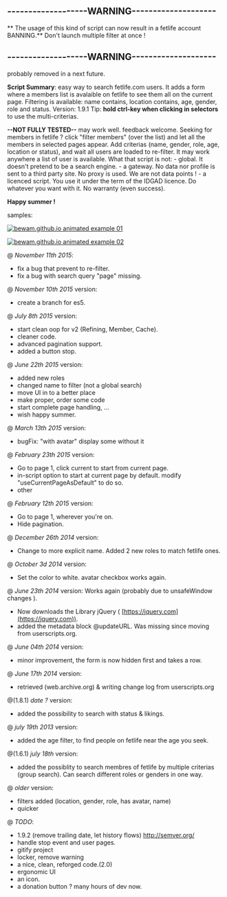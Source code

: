 ## -------------------WARNING--------------------

**
    The usage of this kind of script can now result in a fetlife account BANNING.**
Don't launch multiple filter at once !

## -------------------WARNING--------------------

probably removed in a next future.

**Script Summary**: easy way to search fetlife.com users. It adds a form where a members list is
    avalaible on fetlife to see them all on the current page. Filtering is
    available: name contains, location contains, age, gender, role and status.
    Version: 1.9.1 Tip:
**hold ctrl-key when clicking in selectors**
to use the multi-criterias.

**--NOT FULLY TESTED--**
may work well. feedback welcome. Seeking for members in fetlife ? click "filter
    members" (over the list) and let all the members in selected pages appear. Add
    criterias (name, gender, role, age, location or status), and wait all users are
    loaded to re-filter. It may work anywhere a list of user is available. What that
    script is not: - global. It doesn't pretend to be a search engine. - a gateway.
    No data nor profile is sent to a third party site. No proxy is used. We are not
    data points ! - a licenced script. You use it under the term of the IDGAD
    licence. Do whatever you want with it. No warranty (even success).

**Happy summer !**

samples:

[
    ![bewam.github.io animated example 01 ](https://bewam.github.io/fetlife_all_members_-ASL+role+status_filter-/assets/images/01.gif )
](https://bewam.github.io/fetlife_all_members_-ASL+role+status_filter-/assets/images/01.gif )

[
    ![bewam.github.io animated example 02 ](https://bewam.github.io/fetlife_all_members_-ASL+role+status_filter-/assets/images/02.gif )
](https://bewam.github.io/fetlife_all_members_-ASL+role+status_filter-/assets/images/02.gif )

@
_November 11th 2015_:

*   fix a bug that prevent to re-filter.
*   fix a bug with search query "page" missing.

@
_November 10th 2015_
version:

*   create a branch for es5.

@
_July 8th 2015_
version:

*   start clean oop for v2 (Refining, Member, Cache).
*   cleaner code.
*   advanced pagination support.
*   added a button stop.

@
_June 22th 2015_
version:

*   added new roles
*   changed name to filter (not a global search)
*   move UI in to a better place
*   make proper, order some code
*   start complete page handling, ...
*   wish happy summer.

@
_March 13th 2015_
version:

*   bugFix: "with avatar" display some without it

@
_February 23th 2015_
version:

*   Go to page 1, click current to start from current page.
*   in-script option to start at current page by default. modify
        "useCurrentPageAsDefault" to do so.
*   other

@
_February 12th 2015_
version:

*   Go to page 1, wherever you're on.
*   Hide pagination.

@
_December 26th 2014_
version:

*   Change to more explicit name. Added 2 new roles to match fetlife ones.

@
_October 3d 2014_
version:

*   Set the color to white. avatar checkbox works again.

@
_June 23th 2014_
version: Works again (probably due to unsafeWindow changes ).

*   Now downloads the Library jQuery (
        [https://jquery.com](https://jquery.com)).
*   added the metadata block @updateURL. Was missing since moving from
            userscripts.org.

@
_June 04th 2014_
version:

*   minor improvement, the form is now hidden first and takes a row.

@
_June 17th 2014_
version:

*   retrieved (web.archive.org) & writing change log from userscripts.org

@(1.8.1)
_date ?_
version:

*   added the possibility to search with status & likings.

@
_july 19th 2013_
version:

*   added the age filter, to find people on fetlife near the age you seek.

@(1.6.1)
_july 18th_
version:

*   added the possiblity to search membres of fetlife by multiple criterias (group
        search). Can search different roles or genders in one way.

@
_older_
version:

*   filters added (location, gender, role, has avatar, name)
*   quicker

@
_TODO_:

*   1.9.2 (remove trailing date, let history flows) http://semver.org/
*   handle stop event and user pages.
*   gitify project
*   locker, remove warning
*   a nice, clean, reforged code.(2.0)
*   ergonomic UI
*   an icon.
*   a donation button ? many hours of dev now.